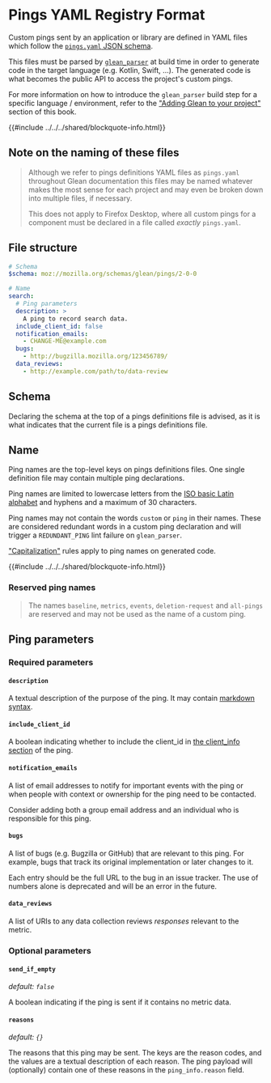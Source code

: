 # Pings YAML Registry Format

Custom pings sent by an application or library are defined in YAML files which follow
the [`pings.yaml` JSON schema](https://mozilla.github.io/glean_parser/pings-yaml.html).

This files must be parsed by [`glean_parser`](https://pypi.org/project/glean-parser/) at build time
in order to generate code in the target language (e.g. Kotlin, Swift, ...). The generated code is
what becomes the public API to access the project's custom pings.

For more information on how to introduce the `glean_parser` build step for a specific language /
environment, refer to the ["Adding Glean to your project"](../../user/adding-glean-to-your-project/index.md)
section of this book.

{{#include ../../../shared/blockquote-info.html}}

## Note on the naming of these files

> Although we refer to pings definitions YAML files as `pings.yaml` throughout Glean documentation
> this files may be named whatever makes the most sense for each project and may even be broken down
> into multiple files, if necessary.
>
> This does not apply to Firefox Desktop, where all custom pings for a component must be declared
> in a file called _exactly_ `pings.yaml`.

## File structure

```yaml
# Schema
$schema: moz://mozilla.org/schemas/glean/pings/2-0-0

# Name
search:
  # Ping parameters
  description: >
    A ping to record search data.
  include_client_id: false
  notification_emails:
    - CHANGE-ME@example.com
  bugs:
    - http://bugzilla.mozilla.org/123456789/
  data_reviews:
    - http://example.com/path/to/data-review
```

## Schema

Declaring the schema at the top of a pings definitions file is advised,
as it is what indicates that the current file is a pings definitions file.

## Name

Ping names are the top-level keys on pings definitions files. One single definition file
may contain multiple ping declarations.

Ping names are limited to lowercase letters from the [ISO basic Latin alphabet](https://en.wikipedia.org/wiki/ISO_basic_Latin_alphabet)
and hyphens and a maximum of 30 characters.

Ping names may not contain the words `custom` or `ping` in their names. These are considered redundant
words in a custom ping declaration and will trigger a `REDUNDANT_PING` lint failure on `glean_parser`.

["Capitalization"](../../user/metrics/adding-new-metrics.md#capitalization) rules apply to
ping names on generated code.

{{#include ../../../shared/blockquote-info.html}}

### Reserved ping names

> The names `baseline`, `metrics`, `events`, `deletion-request` and `all-pings` are reserved
> and may not be used as the name of a custom ping.

## Ping parameters

### Required parameters

#### `description`

A textual description of the purpose of the ping.
It may contain [markdown syntax](https://www.markdownguide.org/basic-syntax/).

#### `include_client_id`

A boolean indicating whether to include the client_id in
[the client_info section](../../user/pings/index.md#the-client_info-section) of the ping.

#### `notification_emails`

A list of email addresses to notify for important events with the ping
or when people with context or ownership for the ping need to be contacted.

Consider adding both a group email address and an individual who is responsible for this ping.

#### `bugs`

A list of bugs (e.g. Bugzilla or GitHub) that are relevant to this ping.
For example, bugs that track its original implementation or later changes to it.

Each entry should be the full URL to the bug in an issue tracker.
The use of numbers alone is deprecated and will be an error in the future.

#### `data_reviews`

A list of URIs to any data collection reviews _responses_ relevant to the metric.

### Optional parameters

#### `send_if_empty`

_default: `false`_

A boolean indicating if the ping is sent if it contains no metric data.

#### `reasons`

_default: `{}`_

The reasons that this ping may be sent. The keys are the reason codes,
and the values are a textual description of each reason.
The ping payload will (optionally) contain one of these reasons in the `ping_info.reason` field.
